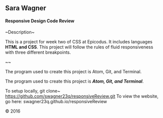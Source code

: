 ## Sara Wagner
#### Responsive Design Code Review

~Description~

This is a project for week two of CSS at Epicodus. It includes languages **HTML and CSS**. This project will follow the rules of fluid responsiveness with three  different breakpoints.

~~

The program used to create this project is Atom, Git, and Terminal.

The program used to create this project is ***Atom, Git, and Terminal***.

To setup locally, git clone~ https://github.com/swagner23q/responsiveReview.git
To view the website, go here: swagner23q.github.io/responsiveReview

&copy; 2016
